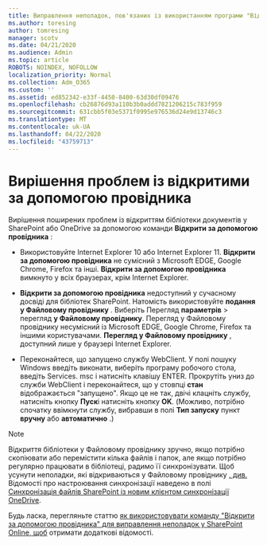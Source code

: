 ```yaml
---
title: Виправлення неполадок, пов'язаних із використанням програми "Відкрити за допомогою провідника"
ms.author: toresing
author: tomresing
manager: scotv
ms.date: 04/21/2020
ms.audience: Admin
ms.topic: article
ROBOTS: NOINDEX, NOFOLLOW
localization_priority: Normal
ms.collection: Adm_O365
ms.custom: ''
ms.assetid: ed852342-e33f-4450-8400-63d30df09476
ms.openlocfilehash: cb26876d93a110b3b0addd7821206215c783f959
ms.sourcegitcommit: 631cbb5f03e5371f0995e976536d24e9d13746c3
ms.translationtype: MT
ms.contentlocale: uk-UA
ms.lasthandoff: 04/22/2020
ms.locfileid: "43759713"
---
```

# <a name="fix-problems-with-open-with-explorer"></a>Вирішення проблем із відкритими за допомогою провідника

Вирішення поширених проблем із відкриттям бібліотеки документів у SharePoint або OneDrive за допомогою команди **Відкрити за допомогою провідника** : 
  
- Використовуйте Internet Explorer 10 або Internet Explorer 11. **Відкрити за допомогою провідника** не сумісний з Microsoft EDGE, Google Chrome, Firefox та інші. **Відкрити за допомогою провідника** вимкнуто у всіх браузерах, крім Internet Explorer. 
    
- **Відкрити за допомогою провідника** недоступний у сучасному досвіді для бібліотек SharePoint. Натомість використовуйте **подання у Файловому провіднику** . Виберіть Перегляд **параметрів** \> перегляд **у Файловому провіднику**. Перегляд у Файловому провіднику несумісний із Microsoft EDGE, Google Chrome, Firefox та іншими користувачами. **Перегляд у Файловому провіднику** , доступний лише у браузері Internet Explorer. 
    
- Переконайтеся, що запущено службу WebClient. У полі пошуку Windows введіть виконати, виберіть програму робочого стола, введіть Services. msc і натисніть клавішу ENTER. Прокрутіть униз до служби WebClient і переконайтеся, що у стовпці **стан** відображається "запущено". Якщо це не так, двічі клацніть службу, натисніть кнопку **Пуск**і натисніть кнопку **OK**. (Можливо, потрібно спочатку ввімкнути службу, вибравши в полі **Тип запуску** пункт **вручну** або **автоматично** .) 
    
> [!NOTE]
> Відкриття бібліотеки у Файловому провіднику зручно, якщо потрібно скопіювати або перемістити кілька файлів і папок, але якщо потрібно регулярно працювати в бібліотеці, радимо її синхронізувати. Щоб усунути неполадки, які відкриваються у Файловому провіднику [, див.](https://go.microsoft.com/fwlink/?linkid=871665) Відомості про настроювання синхронізації наведено в полі [Синхронізація файлів SharePoint із новим клієнтом синхронізації OneDrive](https://go.microsoft.com/fwlink/?linkid=871666).
  
Будь ласка, перегляньте статтю [як використовувати команду "Відкрити за допомогою провідника" для виправлення неполадок у SharePoint Online, щоб](https://docs.microsoft.com/sharepoint/support/lists-and-libraries/troubleshoot-issues-using-open-with-explorer) отримати додаткові відомості. 
  

